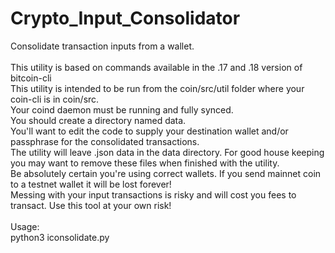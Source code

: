 # Crypto_Input_Consolidator
Consolidate transaction inputs from a wallet.<br>
<br>
This utility is based on commands available in the .17 and .18 version of bitcoin-cli<br>
This utility is intended to be run from the coin/src/util folder where your coin-cli is in coin/src.<br>
Your coind daemon must be running and fully synced.<br>
You should create a directory named data.<br>
You'll want to edit the code to supply your destination wallet and/or passphrase for the consolidated transactions.<br>
The utility will leave .json data in the data directory.  For good house keeping you may want to remove these files when finished with the utility.<br>
Be absolutely certain you're using correct wallets.  If you send mainnet coin to a testnet wallet it will be lost forever!<br>
Messing with your input transactions is risky and will cost you fees to transact.  Use this tool at your own risk!<br>
<br>
Usage:<br>
python3 iconsolidate.py
